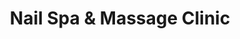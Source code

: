 ---
title: "Nail Spa & Massage Clinic"
url: /toronto/nail-spa-und-massage-clinic/
shop: Kosmetik
---